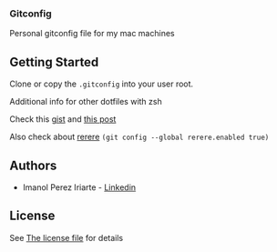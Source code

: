 ### Gitconfig
Personal gitconfig file for my mac machines

## Getting Started

Clone or copy the `.gitconfig` into your user root.  

Additional info for other dotfiles with zsh  

Check this [gist](https://gist.github.com/kevin-smets/8568070) and [this post](https://blog.armesto.net/sacale-el-maximo-partido-a-tu-terminal-con-zsh/)

Also check about [rerere](https://medium.com/@porteneuve/fix-conflicts-only-once-with-git-rerere-7d116b2cec67)
`(git config --global rerere.enabled true)`

## Authors

+ Imanol Perez Iriarte - [Linkedin](https://www.linkedin.com/in/ipereziriarte/)

## License

See [The license file](LICENSE) for details
